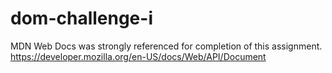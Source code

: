 # dom-challenge-i

MDN Web Docs was strongly referenced for completion of this assignment.
https://developer.mozilla.org/en-US/docs/Web/API/Document
